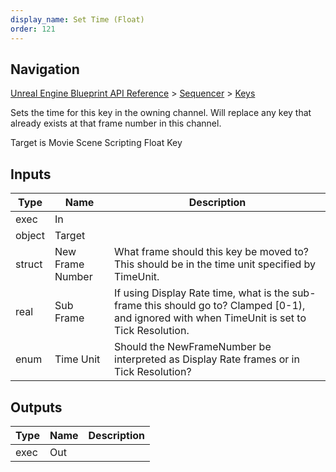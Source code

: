 ```yaml
---
display_name: Set Time (Float)
order: 121
---
```

## Navigation

[Unreal Engine Blueprint API Reference](https://dev.epicgames.com/documentation/en-us/unreal-engine/BlueprintAPI) > [Sequencer](https://dev.epicgames.com/documentation/en-us/unreal-engine/BlueprintAPI/Sequencer) > [Keys](https://dev.epicgames.com/documentation/en-us/unreal-engine/BlueprintAPI/Sequencer/Keys)

Sets the time for this key in the owning channel. Will replace any key that already exists at that frame number in this channel.

Target is Movie Scene Scripting Float Key

## Inputs

| Type | Name | Description |
| --- | --- | --- |
| exec | In |  |
| object | Target |  |
| struct | New Frame Number | What frame should this key be moved to? This should be in the time unit specified by TimeUnit. |
| real | Sub Frame | If using Display Rate time, what is the sub-frame this should go to? Clamped \[0-1), and ignored with when TimeUnit is set to Tick Resolution. |
| enum | Time Unit | Should the NewFrameNumber be interpreted as Display Rate frames or in Tick Resolution? |

## Outputs

| Type | Name | Description |
| --- | --- | --- |
| exec | Out |  |
